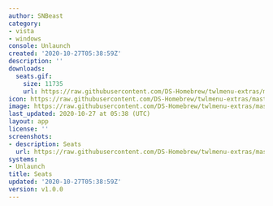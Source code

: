 ```yaml
---
author: SNBeast
category:
- vista
- windows
console: Unlaunch
created: '2020-10-27T05:38:59Z'
description: ''
downloads:
  seats.gif:
    size: 11735
    url: https://raw.githubusercontent.com/DS-Homebrew/twlmenu-extras/master/_nds/TWiLightMenu/unlaunch/backgrounds/seats.gif
icon: https://raw.githubusercontent.com/DS-Homebrew/twlmenu-extras/master/_nds/TWiLightMenu/unlaunch/backgrounds/seats.gif
image: https://raw.githubusercontent.com/DS-Homebrew/twlmenu-extras/master/_nds/TWiLightMenu/unlaunch/backgrounds/seats.gif
last_updated: 2020-10-27 at 05:38 (UTC)
layout: app
license: ''
screenshots:
- description: Seats
  url: https://raw.githubusercontent.com/DS-Homebrew/twlmenu-extras/master/_nds/TWiLightMenu/unlaunch/backgrounds/seats.gif
systems:
- Unlaunch
title: Seats
updated: '2020-10-27T05:38:59Z'
version: v1.0.0
---
```

